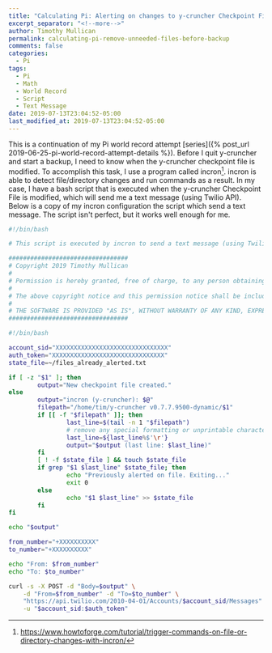 ```yaml
---
title: "Calculating Pi: Alerting on changes to y-cruncher Checkpoint File"
excerpt_separator: "<!--more-->"
author: Timothy Mullican
permalink: calculating-pi-remove-unneeded-files-before-backup
comments: false
categories:
  - Pi
tags:
  - Pi
  - Math
  - World Record
  - Script
  - Text Message
date: 2019-07-13T23:04:52-05:00
last_modified_at: 2019-07-13T23:04:52-05:00
---
```

This is a continuation of my Pi world record attempt [series]({% post_url 2019-06-25-pi-world-record-attempt-details %}). Before I quit y-cruncher and start a backup, I need to know when the y-cruncher checkpoint file is modified. To accomplish this task, I use a program called incron[^1]. incron is able to detect file/directory changes and run commands as a result. In my case, I have a bash script that is executed when the y-cruncher Checkpoint File is modified, which will send me a text message (using Twilio API). Below is a copy of my incron configuration the script which send a text message. The script isn't perfect, but it works well enough for me.

```bash
#!/bin/bash

# This script is executed by incron to send a text message (using Twilio) upon modification of the y-cruncher Checkpoint file. There is logic to only alert once for a single file change, so duplicate texts will not be sent.

#################################
# Copyright 2019 Timothy Mullican
#
# Permission is hereby granted, free of charge, to any person obtaining a copy of this software and associated documentation files (the "Software"), to deal in the Software without restriction, including without limitation the rights to use, copy, modify, merge, publish, distribute, sublicense, and/or sell copies of the Software, and to permit persons to whom the Software is furnished to do so, subject to the following conditions:
#
# The above copyright notice and this permission notice shall be included in all copies or substantial portions of the Software.
#
# THE SOFTWARE IS PROVIDED "AS IS", WITHOUT WARRANTY OF ANY KIND, EXPRESS OR IMPLIED, INCLUDING BUT NOT LIMITED TO THE WARRANTIES OF MERCHANTABILITY, FITNESS FOR A PARTICULAR PURPOSE AND NONINFRINGEMENT. IN NO EVENT SHALL THE AUTHORS OR COPYRIGHT HOLDERS BE LIABLE FOR ANY CLAIM, DAMAGES OR OTHER LIABILITY, WHETHER IN AN ACTION OF CONTRACT, TORT OR OTHERWISE, ARISING FROM, OUT OF OR IN CONNECTION WITH THE SOFTWARE OR THE USE OR OTHER DEALINGS IN THE SOFTWARE.
#################################

#!/bin/bash

account_sid="XXXXXXXXXXXXXXXXXXXXXXXXXXXXXXX"
auth_token="XXXXXXXXXXXXXXXXXXXXXXXXXXXXXXX"
state_file=~/files_already_alerted.txt

if [ -z "$1" ]; then
        output="New checkpoint file created."
else
        output="incron (y-cruncher): $@"
        filepath="/home/tim/y-cruncher v0.7.7.9500-dynamic/$1"
        if [[ -f "$filepath" ]]; then
                last_line=$(tail -n 1 "$filepath")
                # remove any special formatting or unprintable characters
                last_line=${last_line%$'\r'}
                output="$output (last line: $last_line)"
        fi
        [ ! -f $state_file ] && touch $state_file
        if grep "$1 $last_line" $state_file; then
                echo "Previously alerted on file. Exiting..."
                exit 0
        else
                echo "$1 $last_line" >> $state_file
        fi
fi

echo "$output"

from_number="+XXXXXXXXXX"
to_number="+XXXXXXXXXX"

echo "From: $from_number"
echo "To: $to_number"

curl -s -X POST -d "Body=$output" \
    -d "From=$from_number" -d "To=$to_number" \
    "https://api.twilio.com/2010-04-01/Accounts/$account_sid/Messages" \
    -u "$account_sid:$auth_token"
```

[^1]: https://www.howtoforge.com/tutorial/trigger-commands-on-file-or-directory-changes-with-incron/